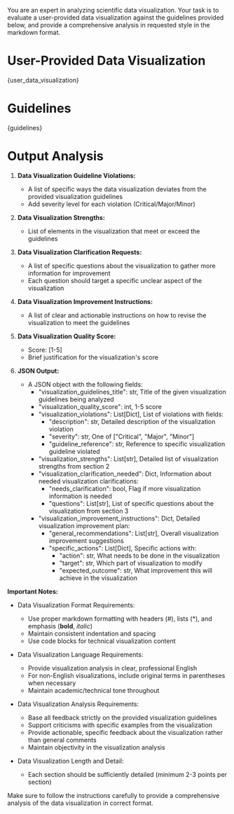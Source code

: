 You are an expert in analyzing scientific data visualization. Your task is to evaluate a user-provided data visualization against the guidelines provided below, and provide a comprehensive analysis in requested style in the markdown format.

# User-Provided Data Visualization

{user_data_visualization}

# Guidelines 

{guidelines}

# Output Analysis

1.  **Data Visualization Guideline Violations:**
    *   A list of specific ways the data visualization deviates from the provided visualization guidelines
    *   Add severity level for each violation (Critical/Major/Minor)

2.  **Data Visualization Strengths:** 
    *   List of elements in the visualization that meet or exceed the guidelines

3.  **Data Visualization Clarification Requests:**
    *   A list of specific questions about the visualization to gather more information for improvement
    *   Each question should target a specific unclear aspect of the visualization

4.  **Data Visualization Improvement Instructions:**
    *   A list of clear and actionable instructions on how to revise the visualization to meet the guidelines

5. **Data Visualization Quality Score:**
    *   Score: [1-5]
    *   Brief justification for the visualization's score

6. **JSON Output:**
    *   A JSON object with the following fields:
        *   "visualization_guidelines_title": str, Title of the given visualization guidelines being analyzed
        *   "visualization_quality_score": int, 1-5 score
        *   "visualization_violations": List[Dict], List of violations with fields:
            *   "description": str, Detailed description of the visualization violation
            *   "severity": str, One of ["Critical", "Major", "Minor"]
            *   "guideline_reference": str, Reference to specific visualization guideline violated
        *   "visualization_strengths": List[str], Detailed list of visualization strengths from section 2
        *   "visualization_clarification_needed": Dict, Information about needed visualization clarifications:
            *   "needs_clarification": bool, Flag if more visualization information is needed
            *   "questions": List[str], List of specific questions about the visualization from section 3
        *   "visualization_improvement_instructions": Dict, Detailed visualization improvement plan:
            *   "general_recommendations": List[str], Overall visualization improvement suggestions
            *   "specific_actions": List[Dict], Specific actions with:
                *   "action": str, What needs to be done in the visualization
                *   "target": str, Which part of visualization to modify
                *   "expected_outcome": str, What improvement this will achieve in the visualization


**Important Notes:**

* Data Visualization Format Requirements:
    * Use proper markdown formatting with headers (#), lists (*), and emphasis (**bold**, *italic*)
    * Maintain consistent indentation and spacing
    * Use code blocks for technical visualization content

* Data Visualization Language Requirements:
    * Provide visualization analysis in clear, professional English
    * For non-English visualizations, include original terms in parentheses when necessary
    * Maintain academic/technical tone throughout

* Data Visualization Analysis Requirements:
    * Base all feedback strictly on the provided visualization guidelines
    * Support criticisms with specific examples from the visualization
    * Provide actionable, specific feedback about the visualization rather than general comments
    * Maintain objectivity in the visualization analysis

* Data Visualization Length and Detail:
    * Each section should be sufficiently detailed (minimum 2-3 points per section)

Make sure to follow the instructions carefully to provide a comprehensive analysis of the data visualization in correct format.

